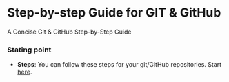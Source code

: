 # Step-by-step Guide for GIT & GitHub
A Concise Git &amp; GitHub Step-by-Step Guide

### Stating point
- **Steps**: You can follow these steps for your git/GitHub repositories. Start [here](https://github.com/marcfreir/step-by-step-guide-for-GIT/blob/main/README.md).
